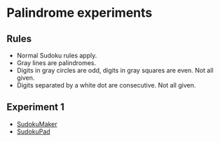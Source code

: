 # Palindrome experiments
## Rules
* Normal Sudoku rules apply.
* Gray lines are palindromes.
* Digits in gray circles are odd, digits in gray squares are even. Not all given.
* Digits separated by a white dot are consecutive. Not all given.

## Experiment 1
* [SudokuMaker](https://sudokumaker.app/?puzzle=N4IgZg9gTgtghgFwGoFMoGcCWEB2IBcIAjAHQCsJADCADQgAOArgF7MA2KBoOcMnhAHRAAFOG0w4AJlAh8hAAkzp5OCPPpiJ02ZzpxGCABbQCIAMKGoSgCoR6h9AGtMtEAGNZfHAlOAiAnkActDwbPIAyoySEI6M8lCMHMpw9PRsAJ4kAjj%2BAOJQcGny4jgoSVAo6ppSMnzKABSYJPIoTUYoheVwkvJt8ui8FRLyAEYQRvKSmOVuCNg46ACUmdnyZihsbMoA7pjjAOb5hW5TbokA9OgAjoxw5coe3nBDcDjyEJKSZygAbiivk3tdjQ4qV6CgZphfullv4ggh5GJQscoKdShdrrdSgjyvJAb8cDDVutNn0UBp8ggUN1hoU4PItoZdhUovDMfIHuhwQZIS0srCxgiNhMxmUKni-iRXG5iegCABtUDfMSMfhEAC%2BNFA4rw%2BAQ8RQdCVbBVBAATBrFcr%2BABmC0gI0m-AAFjtDv4ZFdVoIADZPcb%2BAB2P2OgAcwf4AE5wwQPZr7V78EG426CC649qCHqVYaE2Hkwn1fn-QQo0XHb6y-xzZWCLaa-g85bi-gK03HaW24Ho-hq53a93C33nXaM7r9Tnm7GtTydVmDfHm3Wh1OF46k0Pe6v%2BI2QKO5xPHYOt6nux3jy3T920xvu63z%2BvzyuU-gl%2Bej8%2Bd8%2B78-37nu6-nzPPdx3Pa9z03Z8nwTB9nzAj9b0vesAITCCEyg5sYILbtMMXbt0MPK9u0-BMgJnTMQK-btUObTdgOzc8zx-PCEPTMix3o58cNDf9CIAXToDk9SebxZXwBUQAQNIwQISg7Uk6T8CIOhykBXBRLlSgaE0zSlN0mhTX0wztK0mg9KUgyLJM4yzMMyzrRoez7KdGhnOcsgaHc9zHIclzfLcjyAu8py-ICzyaG9cLIoDGhouikMaHi%2BKIuSmLUrihKMpSiLYtSxKEt4uSpP4J1KAMkBilKeU5XsogiH4uV3KIMh6qIGrnNNZzrVc616utaKnQishkuSgN6qdAyyCUsgIw8kNevi00ZtNczTXqsgDO9Sg1vs706poOVvXigM5v2p0ZrIUb%2BJAdBJI4Lh3AgNgTEIABiOB3o%2B1wjEwNxHBKdBRMoEgmrVQqFJKsqKvUuUnXiobwqdMborIZr9tNLyequm60ju-BQA8J6oFMF63FJsmvsZX7-sB4GPTBqtKE09x-XUoclJAKk9mK30rpKPZEB5eUrogX4oCsSQUACFB%2BdmX4ACUBYgUS53pggiEZgSZXlJrTIi61NKdZGpuckNNOOmLvSx27%2BHxx7npAF7GadyhrWtVwsGYfggbDVXFModnpQ2dSDOciKFs0017I6lylN2mLEbobHcdtwniedxnXfdzBPZkkgfYKtUgA)
* [SudokuPad](https://sudokupad.app/xl9eobkccr)
